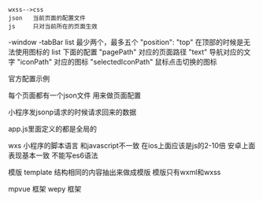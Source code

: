     wxss-->css
    json   当前页面的配置文件
    js     只对当前所在的页面生效

-window
-tabBar   list        最少两个，最多五个
"position": "top"     在顶部的时候是无法使用图标的
list                  下面的配置
"pagePath"            对应的页面路径
"text"                导航对应的文字
"iconPath"            对应的图标
"selectedIconPath"    鼠标点击切换的图标

官方配置示例

每个页面都有一个json文件  用来做页面配置

小程序发jsonp请求的时候请求回来的数据

app.js里面定义的都是全局的


wxs 小程序的脚本语言  和javascript不一致   在ios上面应该是js的2-10倍  安卓上面表现基本一致  不能写es6语法


模版 template  结构相同的内容抽出来做成模版  模版只有wxml和wxss



mpvue  框架
wepy   框架